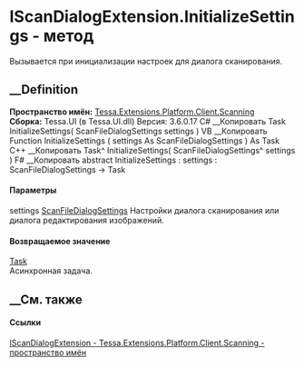 # IScanDialogExtension.InitializeSettings - метод
Вызывается при инициализации настроек для диалога сканирования.
## __Definition
 **Пространство имён:**
[Tessa.Extensions.Platform.Client.Scanning](N_Tessa_Extensions_Platform_Client_Scanning.htm)  
 **Сборка:** Tessa.UI (в Tessa.UI.dll) Версия: 3.6.0.17
C# __Копировать
     Task InitializeSettings(
    	ScanFileDialogSettings settings
    )
VB __Копировать
     Function InitializeSettings ( 
    	settings As ScanFileDialogSettings
    ) As Task
C++ __Копировать
    Task^ InitializeSettings(
    	ScanFileDialogSettings^ settings
    )
F# __Копировать
     abstract InitializeSettings : 
            settings : ScanFileDialogSettings -> Task 
#### Параметры
settings
[ScanFileDialogSettings](T_Tessa_Extensions_Platform_Client_Scanning_ScanFileDialogSettings.htm)
    Настройки диалога сканирования или диалога редактирования изображений.
#### Возвращаемое значение
[Task](https://learn.microsoft.com/dotnet/api/system.threading.tasks.task)  
Асинхронная задача.
##  __См. также
#### Ссылки
[IScanDialogExtension -
](T_Tessa_Extensions_Platform_Client_Scanning_IScanDialogExtension.htm)
[Tessa.Extensions.Platform.Client.Scanning - пространство
имён](N_Tessa_Extensions_Platform_Client_Scanning.htm)
